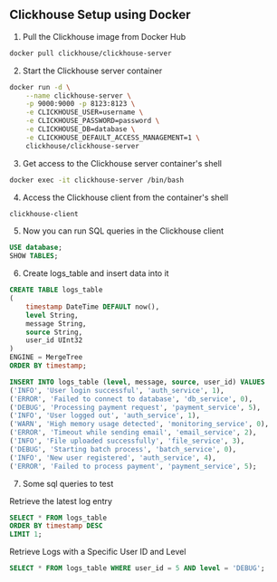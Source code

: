 ## Clickhouse Setup using Docker

1. Pull the Clickhouse image from Docker Hub

```bash
docker pull clickhouse/clickhouse-server
```

2. Start the Clickhouse server container

```bash
docker run -d \
    --name clickhouse-server \
    -p 9000:9000 -p 8123:8123 \
    -e CLICKHOUSE_USER=username \
    -e CLICKHOUSE_PASSWORD=password \
    -e CLICKHOUSE_DB=database \
    -e CLICKHOUSE_DEFAULT_ACCESS_MANAGEMENT=1 \
    clickhouse/clickhouse-server
```

3. Get access to the Clickhouse server container's shell

```bash
docker exec -it clickhouse-server /bin/bash
```

4. Access the Clickhouse client from the container's shell

```bash
clickhouse-client
```

5. Now you can run SQL queries in the Clickhouse client

```sql
USE database;
SHOW TABLES;
```

6. Create logs_table and insert data into it

```sql
CREATE TABLE logs_table
(
    timestamp DateTime DEFAULT now(),
    level String,
    message String,
    source String,
    user_id UInt32
)
ENGINE = MergeTree
ORDER BY timestamp;
```

```sql
INSERT INTO logs_table (level, message, source, user_id) VALUES
('INFO', 'User login successful', 'auth_service', 1),
('ERROR', 'Failed to connect to database', 'db_service', 0),
('DEBUG', 'Processing payment request', 'payment_service', 5),
('INFO', 'User logged out', 'auth_service', 1),
('WARN', 'High memory usage detected', 'monitoring_service', 0),
('ERROR', 'Timeout while sending email', 'email_service', 2),
('INFO', 'File uploaded successfully', 'file_service', 3),
('DEBUG', 'Starting batch process', 'batch_service', 0),
('INFO', 'New user registered', 'auth_service', 4),
('ERROR', 'Failed to process payment', 'payment_service', 5);
```

7. Some sql queries to test

Retrieve the latest log entry

```sql
SELECT * FROM logs_table
ORDER BY timestamp DESC
LIMIT 1;
```

Retrieve Logs with a Specific User ID and Level

```sql
SELECT * FROM logs_table WHERE user_id = 5 AND level = 'DEBUG';
```
